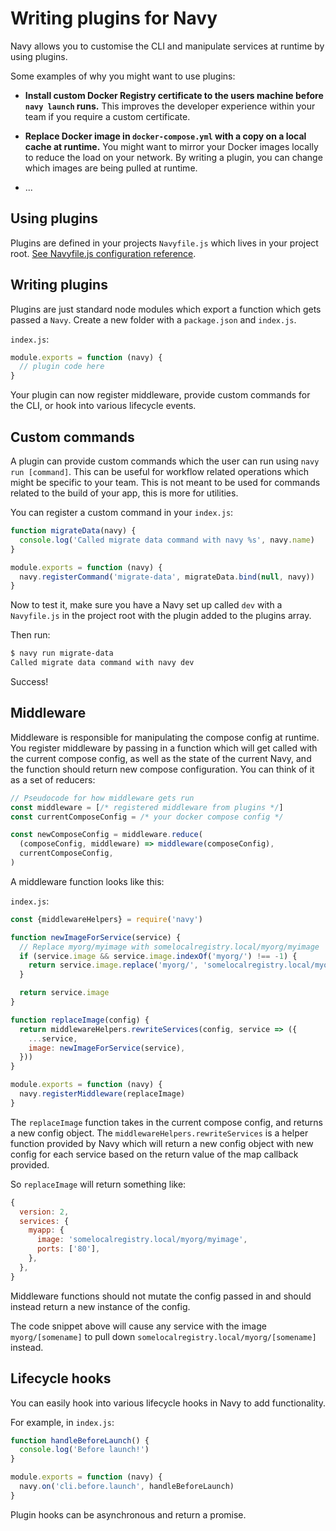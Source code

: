 Writing plugins for Navy
========================

Navy allows you to customise the CLI and manipulate services at runtime by using plugins.

Some examples of why you might want to use plugins:

- **Install custom Docker Registry certificate to the users machine before `navy launch` runs.**
  This improves the developer experience within your team if you require a custom certificate.

- **Replace Docker image in `docker-compose.yml` with a copy on a local cache at runtime.**
  You might want to mirror your Docker images locally to reduce the load on your network. By writing a plugin,
  you can change which images are being pulled at runtime.

- ...

## Using plugins

Plugins are defined in your projects `Navyfile.js` which lives in your project root.
[See Navyfile.js configuration reference](navyfile-config.md).

## Writing plugins

Plugins are just standard node modules which export a function which gets passed a `Navy`.
Create a new folder with a `package.json` and `index.js`.

`index.js`:
```js
module.exports = function (navy) {
  // plugin code here
}
```

Your plugin can now register middleware, provide custom commands for the CLI, or hook into various lifecycle events.

## Custom commands

A plugin can provide custom commands which the user can run using `navy run [command]`. This can be useful for workflow related operations which might be specific to your team. This is not meant to be used for commands related to the build of your app, this is more for utilities.

You can register a custom command in your `index.js`:

```js
function migrateData(navy) {
  console.log('Called migrate data command with navy %s', navy.name)
}

module.exports = function (navy) {
  navy.registerCommand('migrate-data', migrateData.bind(null, navy))
}
```

Now to test it, make sure you have a Navy set up called `dev` with a `Navyfile.js` in the project root with the plugin added to the plugins array.

Then run:

```sh
$ navy run migrate-data
Called migrate data command with navy dev
```

Success!

## Middleware

Middleware is responsible for manipulating the compose config at runtime. You register middleware by passing in a function which will get called with the current compose config, as well as the state of the current Navy, and the function should return new compose configuration. You can think of it as a set of reducers:

```js
// Pseudocode for how middleware gets run
const middleware = [/* registered middleware from plugins */]
const currentComposeConfig = /* your docker compose config */

const newComposeConfig = middleware.reduce(
  (composeConfig, middleware) => middleware(composeConfig),
  currentComposeConfig,
)
```

A middleware function looks like this:

`index.js`:
```js
const {middlewareHelpers} = require('navy')

function newImageForService(service) {
  // Replace myorg/myimage with somelocalregistry.local/myorg/myimage
  if (service.image && service.image.indexOf('myorg/') !== -1) {
    return service.image.replace('myorg/', 'somelocalregistry.local/myorg/')
  }

  return service.image
}

function replaceImage(config) {
  return middlewareHelpers.rewriteServices(config, service => ({
    ...service,
    image: newImageForService(service),
  }))
}

module.exports = function (navy) {
  navy.registerMiddleware(replaceImage)
}
```

The `replaceImage` function takes in the current compose config, and returns a new config object. The `middlewareHelpers.rewriteServices` is a helper function provided by Navy which will return a new config object with new config for each service based on the return value of the map callback provided.

So `replaceImage` will return something like:

```js
{
  version: 2,
  services: {
    myapp: {
      image: 'somelocalregistry.local/myorg/myimage',
      ports: ['80'],
    },
  },
}
```

Middleware functions should not mutate the config passed in and should instead return a new instance of the config.

The code snippet above will cause any service with the image `myorg/[somename]` to pull down `somelocalregistry.local/myorg/[somename]` instead.

## Lifecycle hooks

You can easily hook into various lifecycle hooks in Navy to add functionality.

For example, in `index.js`:

```js
function handleBeforeLaunch() {
  console.log('Before launch!')
}

module.exports = function (navy) {
  navy.on('cli.before.launch', handleBeforeLaunch)
}
```

Plugin hooks can be asynchronous and return a promise.
